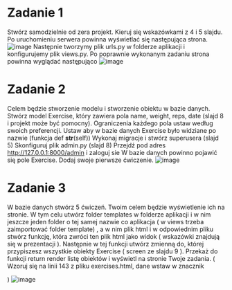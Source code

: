 # Zadanie 1
Stwórz samodzielnie od zera projekt. Kieruj się wskazówkami z 4  i 5 slajdu.
Po uruchomieniu serwera powinna wyświetlać się następująca strona.
![image](https://user-images.githubusercontent.com/56030578/117650138-a06f7c80-b190-11eb-94ce-16b74fc120b8.png)
Następnie tworzymy plik urls.py w folderze aplikacji i konfigurujemy plik views.py. 
Po poprawnie wykonanym zadaniu strona powinna wyglądać następująco 
![image](https://user-images.githubusercontent.com/56030578/117650277-cf85ee00-b190-11eb-82cc-cbc5d5a1b57a.png)

# Zadanie 2
Celem będzie stworzenie modelu i stworzenie obiektu w bazie danych.
Stwórz model Exercise, który zawiera pola name, weight, reps, date (slajd 8 i projekt może być pomocny). Ograniczenia każdego pola ustaw według swoich preferencji.
Ustaw aby w bazie danych Exercise było widziane po nazwie (funkcja def __str__(self))
Wykonaj migracje i stwórz superusera (slajd 5)
Skonfiguruj plik admin.py (slajd 8)
Przejdź pod adres http://127.0.0.1:8000/admin i zaloguj sie
W bazie danych powinno pojawić się pole Exercise.
Dodaj swoje pierwsze ćwiczenie.
![image](https://user-images.githubusercontent.com/56030578/117650359-e6c4db80-b190-11eb-941a-4ec19034dcdc.png)

# Zadanie 3
W bazie danych stwórz 5 ćwiczeń. Twoim celem będzie wyświetlenie ich na stronie. W tym celu utwórz folder templates w folderze aplikacji i w nim jeszcze jeden folder o tej samej nazwie co aplikacja ( w views  trzeba zaimportować folder template) , a w nim plik html i w odpowiednim pliku stwórz funkcję, która zwróci ten plik html jako widok ( wskazówki znajdują się w prezentacji ). 
Następnie w tej funkcji utwórz zmienną do, której przypiszesz 
wszystkie obiekty Exercise ( screen ze slajdu 9 ). Przekaż do funkcji return render listę obiektów i wyświetl na stronie Twoje zadania. ( Wzoruj się na linii 143 z pliku exercises.html, dane wstaw w znacznik <p> ) 
![image](https://user-images.githubusercontent.com/56030578/117650420-f6442480-b190-11eb-8a91-c4d22d4aaead.png)

